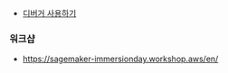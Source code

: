 

* [디버거 사용하기](https://github.com/gnosia93/sagemaker-on-aws/blob/main/debugger.md)


### 워크샵 ###

* https://sagemaker-immersionday.workshop.aws/en/
